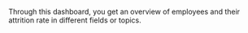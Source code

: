 Through this dashboard, you get an overview of employees and their attrition rate in different fields or topics.
